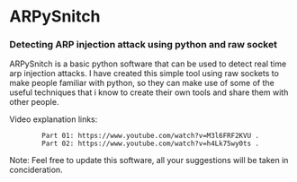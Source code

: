 # ARPySnitch
### Detecting ARP injection attack using python and raw socket ###

ARPySnitch is a basic python software that can be used to detect real time arp injection attacks. 
I have created this simple tool using raw sockets to make people familiar with python, so they can make use of some
of the useful techniques that i know to create their own tools and share them with other people.

  Video explanation links:
  
     		Part 01: https://www.youtube.com/watch?v=M3l6FRF2KVU .
     		Part 02: https://www.youtube.com/watch?v=h4Lk75wy0ts .

Note:
  Feel free to update this software, all your suggestions will be taken in concideration.
